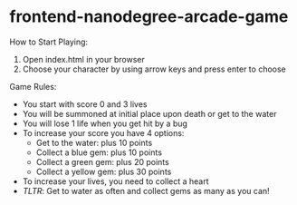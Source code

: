 frontend-nanodegree-arcade-game
===============================

How to Start Playing:
1. Open index.html in your browser
2. Choose your character by using arrow keys and press enter to choose

Game Rules:
* You start with score 0 and 3 lives
* You will be summoned at initial place upon death or get to the water
* You will lose 1 life when you get hit by a bug
* To increase your score you have 4 options:
  * Get to the water: plus 10 points
  * Collect a blue gem: plus 10 points
  * Collect a green gem: plus 20 points
  * Collect a yellow gem: plus 30 points
* To increase your lives, you need to collect a heart
* *TLTR*: Get to water as often and collect gems as many as you can!